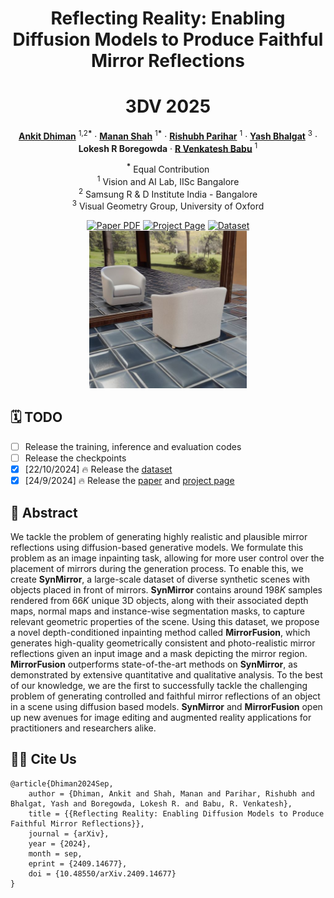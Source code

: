 <div align="center">

<h1>Reflecting Reality: Enabling Diffusion Models to Produce Faithful Mirror Reflections</h1>
<h1>3DV 2025</h1>

<p align="center">
    <a href="https://www.linkedin.com/in/ankit-dhiman-46109a174/" target="_blank"><strong>Ankit Dhiman</strong></a> <sup>1,2<b>*</b></sup>
    ·
    <a href="https://cs-mshah.github.io/" target="_blank"><strong>Manan Shah</strong></a> <sup>1<b>*</b></sup>
    ·
    <a href="https://rishubhpar.github.io/" target="_blank"><strong>Rishubh Parihar</strong></a> <sup>1</sup>
    ·
    <a href="https://yashbhalgat.github.io/" target="_blank"><strong>Yash Bhalgat</strong></a> <sup>3</sup>
    ·
    <strong>Lokesh R Boregowda</strong>
    ·
    <a href="https://cds.iisc.ac.in/faculty/venky/" target="_blank"><strong>R Venkatesh Babu</strong></a> <sup>1</sup>
</p>
<p align="center" style="padding-top: 0px;">
    <sup><b>*</b></sup> Equal Contribution
    <br>
    <sup>1</sup> Vision and AI Lab, IISc Bangalore
    <br>
    <sup>2</sup> Samsung R & D Institute India - Bangalore
    <br>
    <sup>3</sup> Visual Geometry Group, University of Oxford
    <br>
</p>

<a href="https://arxiv.org/abs/2409.14677">
<img src='https://img.shields.io/badge/arxiv-Reflecting Reality-red' alt='Paper PDF'></a>
<a href="https://val.cds.iisc.ac.in/reflecting-reality.github.io/">
<img src='https://img.shields.io/badge/Project-Website-green' alt='Project Page'></a>
<a href="https://huggingface.co/datasets/cs-mshah/SynMirror">
<img src='https://img.shields.io/badge/Dataset-HuggingFace-blue' alt='Dataset'></a>
<br>
<img src='assets/teaser.jpg' alt='Teaser Image'  height='50%' width='50%'>

</div>

## 🗓️ TODO
- [ ] Release the training, inference and evaluation codes
- [ ] Release the checkpoints
- [X] [22/10/2024] 🔥 Release the [dataset](https://huggingface.co/datasets/cs-mshah/SynMirror)
- [X] [24/9/2024] 🔥 Release the [paper](https://arxiv.org/abs/2409.14677) and [project page](https://val.cds.iisc.ac.in/reflecting-reality.github.io/)

## 📖 Abstract

We tackle the problem of generating highly realistic and plausible mirror reflections using diffusion-based generative models. We formulate this problem as an image inpainting task, allowing for more user control over the placement of mirrors during the generation process. To enable this, we create **SynMirror**, a large-scale dataset of diverse synthetic scenes with objects placed in front of mirrors. **SynMirror** contains around $198K$ samples rendered from $66K$ unique 3D objects, along with their associated depth maps, normal maps and instance-wise segmentation masks, to capture relevant geometric properties of the scene. Using this dataset, we propose a novel depth-conditioned inpainting method called **MirrorFusion**, which generates high-quality geometrically consistent and photo-realistic mirror reflections given an input image and a mask depicting the mirror region. **MirrorFusion** outperforms state-of-the-art methods on **SynMirror**, as demonstrated by extensive quantitative and qualitative analysis. To the best of our knowledge, we are the first to successfully tackle the challenging problem of generating controlled and faithful mirror reflections of an object in a scene using diffusion based models. **SynMirror** and **MirrorFusion** open up new avenues for image editing and augmented reality applications for practitioners and researchers alike.

## 🤝🏼 Cite Us

```
@article{Dhiman2024Sep,
	author = {Dhiman, Ankit and Shah, Manan and Parihar, Rishubh and Bhalgat, Yash and Boregowda, Lokesh R. and Babu, R. Venkatesh},
	title = {{Reflecting Reality: Enabling Diffusion Models to Produce Faithful Mirror Reflections}},
	journal = {arXiv},
	year = {2024},
	month = sep,
	eprint = {2409.14677},
	doi = {10.48550/arXiv.2409.14677}
}
```